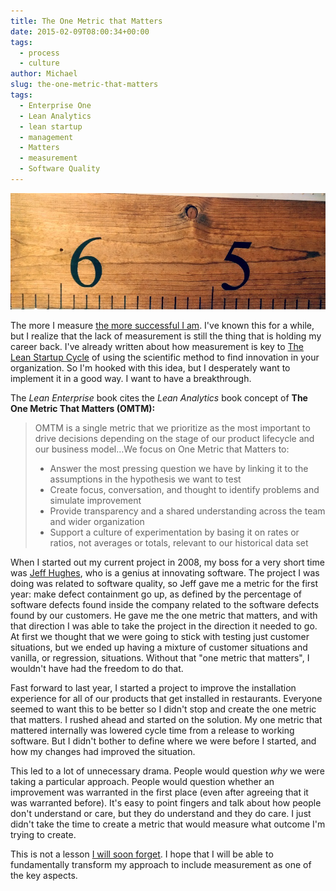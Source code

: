 ```yaml
---
title: The One Metric that Matters
date: 2015-02-09T08:00:34+00:00
tags:
  - process
  - culture
author: Michael
slug: the-one-metric-that-matters
tags:
  - Enterprise One
  - Lean Analytics
  - lean startup
  - management
  - Matters
  - measurement
  - Software Quality
---
```

<div class="full-width">
  <img src="/images/feature-the-one-metric-that-matters.jpg" alt="Metric that Matters" />
</div>

The more I measure [the more successful I am](/measure-for-reality/). I've known this for a while, but I realize that the lack of measurement is still the thing that is holding my career back. I've already written about how measurement is key to [The Lean Startup Cycle](/the-lean-startup-cycle/) of using the scientific method to find innovation in your organization. So I'm hooked with this idea, but I desperately want to implement it in a good way. I want to have a breakthrough.

The _Lean Enterprise_ book cites the _Lean Analytics_ book concept of **The One Metric That Matters (OMTM):**

> OMTM is a single metric that we prioritize as the most important to drive decisions depending on the stage of our product lifecycle and our business model&#8230;We focus on One Metric that Matters to:
> 
>   * Answer the most pressing question we have by linking it to the assumptions in the hypothesis we want to test
>   * Create focus, conversation, and thought to identify problems and simulate improvement
>   * Provide transparency and a shared understanding across the team and wider organization
>   * Support a culture of experimentation by basing it on rates or ratios, not averages or totals, relevant to our historical data set

When I started out my current project in 2008, my boss for a very short time was [Jeff Hughes](http://www.linkedin.com/pub/jeff-hughes/3/720/3a3), who is a genius at innovating software. The project I was doing was related to software quality, so Jeff gave me a metric for the first year: make defect containment go up, as defined by the percentage of software defects found inside the company related to the software defects found by our customers. He gave me the one metric that matters, and with that direction I was able to take the project in the direction it needed to go. At first we thought that we were going to stick with testing just customer situations, but we ended up having a mixture of customer situations and vanilla, or regression, situations. Without that "one metric that matters", I wouldn't have had the freedom to do that.

Fast forward to last year, I started a project to improve the installation experience for all of our products that get installed in restaurants. Everyone seemed to want this to be better so I didn't stop and create the one metric that matters. I rushed ahead and started on the solution. My one metric that mattered internally was lowered cycle time from a release to working software. But I didn't bother to define where we were before I started, and how my changes had improved the situation.

This led to a lot of unnecessary drama. People would question _why_ we were taking a particular approach. People would question whether an improvement was warranted in the first place (even after agreeing that it was warranted before). It's easy to point fingers and talk about how people don't understand or care, but they do understand and they do care. I just didn't take the time to create a metric that would measure what outcome I'm trying to create.

This is not a lesson [I will soon forget](/failure-the-catalyst/). I hope that I will be able to fundamentally transform my approach to include measurement as one of the key aspects.